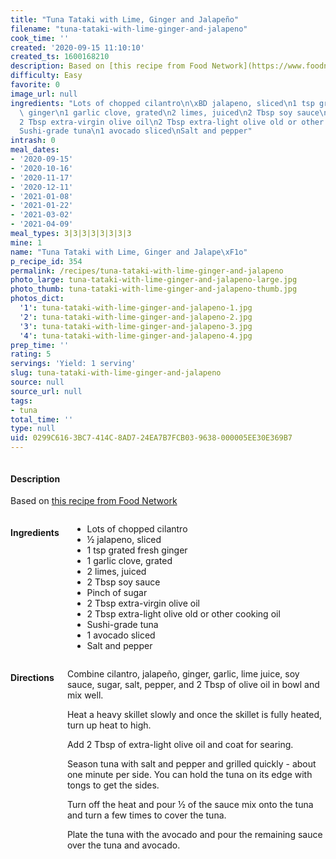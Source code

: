 ```yaml
---
title: "Tuna Tataki with Lime, Ginger and Jalapeño"
filename: "tuna-tataki-with-lime-ginger-and-jalapeno"
cook_time: ''
created: '2020-09-15 11:10:10'
created_ts: 1600168210
description: Based on [this recipe from Food Network](https://www.foodnetwork.com/recipes/tyler-florence/pan-seared-tuna-with-avocado-soy-ginger-and-lime-recipe-1914316)
difficulty: Easy
favorite: 0
image_url: null
ingredients: "Lots of chopped cilantro\n\xBD jalapeno, sliced\n1 tsp grated fresh\
  \ ginger\n1 garlic clove, grated\n2 limes, juiced\n2 Tbsp soy sauce\nPinch of sugar\n\
  2 Tbsp extra-virgin olive oil\n2 Tbsp extra-light olive old or other cooking oil\n\
  Sushi-grade tuna\n1 avocado sliced\nSalt and pepper"
intrash: 0
meal_dates:
- '2020-09-15'
- '2020-10-16'
- '2020-11-17'
- '2020-12-11'
- '2021-01-08'
- '2021-01-22'
- '2021-03-02'
- '2021-04-09'
meal_types: 3|3|3|3|3|3|3|3
mine: 1
name: "Tuna Tataki with Lime, Ginger and Jalape\xF1o"
p_recipe_id: 354
permalink: /recipes/tuna-tataki-with-lime-ginger-and-jalapeno
photo_large: tuna-tataki-with-lime-ginger-and-jalapeno-large.jpg
photo_thumb: tuna-tataki-with-lime-ginger-and-jalapeno-thumb.jpg
photos_dict:
  '1': tuna-tataki-with-lime-ginger-and-jalapeno-1.jpg
  '2': tuna-tataki-with-lime-ginger-and-jalapeno-2.jpg
  '3': tuna-tataki-with-lime-ginger-and-jalapeno-3.jpg
  '4': tuna-tataki-with-lime-ginger-and-jalapeno-4.jpg
prep_time: ''
rating: 5
servings: 'Yield: 1 serving'
slug: tuna-tataki-with-lime-ginger-and-jalapeno
source: null
source_url: null
tags:
- tuna
total_time: ''
type: null
uid: 0299C616-3BC7-414C-8AD7-24EA7B7FCB03-9638-000005EE30E369B7
---
```

<div class="large-8 medium-7 columns" id="writeup">		<div id="description"><h4>Description</h4>
<div class="box box-description content"><p>Based on <a href="https://www.foodnetwork.com/recipes/tyler-florence/pan-seared-tuna-with-avocado-soy-ginger-and-lime-recipe-1914316">this recipe from Food Network</a></p>
</div></div>	</div><!-- #writeup -->
</div><!-- #row-one -->
<div class="row" id="row-two">	<div class="medium-4 small-5 columns" id="ingredients"><h4>Ingredients</h4><div class="box box-ingredients content"><ul>
<li>Lots of chopped cilantro</li>
<li>½ jalapeno, sliced</li>
<li>1 tsp grated fresh ginger</li>
<li>1 garlic clove, grated</li>
<li>2 limes, juiced</li>
<li>2 Tbsp soy sauce</li>
<li>Pinch of sugar</li>
<li>2 Tbsp extra-virgin olive oil</li>
<li>2 Tbsp extra-light olive old or other cooking oil</li>
<li>Sushi-grade tuna</li>
<li>1 avocado sliced</li>
<li>Salt and pepper</li>
</ul>
</div>	</div>	<div class="medium-6 small-7 columns" id="directions"><h4>Directions</h4><div class="box box-directions content"><p>Combine cilantro, jalapeño, ginger, garlic, lime juice, soy sauce, sugar, salt, pepper, and 2 Tbsp of olive oil in bowl and mix well.</p>
<p>Heat a heavy skillet slowly and once the skillet is fully heated, turn up heat to high.</p>
<p>Add 2 Tbsp of extra-light olive oil and coat for searing.</p>
<p>Season tuna with salt and pepper and grilled quickly - about one minute per side. You can hold the tuna on its edge with tongs to get the sides.</p>
<p>Turn off the heat and pour ½ of the sauce mix onto the tuna and turn a few times to cover the tuna.</p>
<p>Plate the tuna with the avocado and pour the remaining sauce over the tuna and avocado.</p>
</div>	</div>